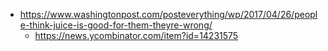 - https://www.washingtonpost.com/posteverything/wp/2017/04/26/people-think-juice-is-good-for-them-theyre-wrong/
  - https://news.ycombinator.com/item?id=14231575
